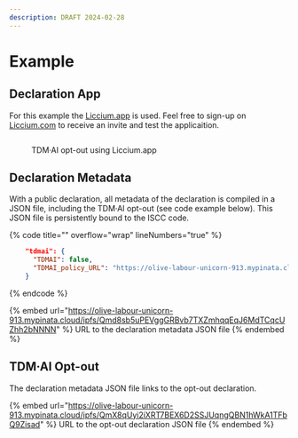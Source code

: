 ```yaml
---
description: DRAFT 2024-02-28
---
```


# Example

## Declaration App

For this example the [Liccium.app](https://liccium.app) is used. Feel free to sign-up on [Liccium.com](https://liccium.com) to receive an invite and test the applicaition.

<figure><img src=".gitbook/assets/Liccium TDM·AI@2x.png" alt=""><figcaption><p>TDM·AI opt-out using Liccium.app</p></figcaption></figure>

## Declaration Metadata

With a public declaration, all metadata of the declaration is compiled in a JSON file, including the TDM·AI opt-out (see code example below). This JSON file is persistently bound to the ISCC code.

{% code title="" overflow="wrap" lineNumbers="true" %}
```json
    "tdmai": {
      "TDMAI": false,
      "TDMAI_policy_URL": "https://olive-labour-unicorn-913.mypinata.cloud/ipfs/QmX8qUyi2iXRT7BEX6D2SSJUqngQBN1hWkA1TFbQ9Zisad"
    }
```
{% endcode %}

{% embed url="https://olive-labour-unicorn-913.mypinata.cloud/ipfs/Qmd8sb5uPEVggGRBvb7TXZmhqqEqJ6MdTCqcUZhh2bNNNN" %}
URL to the declaration metadata JSON file
{% endembed %}

## TDM·AI Opt-out

The declaration metadata JSON file links to the opt-out declaration.

{% embed url="https://olive-labour-unicorn-913.mypinata.cloud/ipfs/QmX8qUyi2iXRT7BEX6D2SSJUqngQBN1hWkA1TFbQ9Zisad" %}
URL to the opt-out declaration JSON file
{% endembed %}
